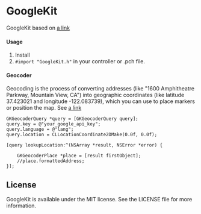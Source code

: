 # GoogleKit

GoogleKit based on [a link](https://developers.google.com/maps/ "Google Maps API") 

#### Usage

1. Install
2. `#import "GoogleKit.h"` in your controller or .pch file.

#### Geocoder

Geocoding is the process of converting addresses (like "1600 Amphitheatre Parkway, Mountain View, CA") into geographic coordinates (like latitude 37.423021 and longitude -122.083739), which you can use to place markers or position the map.
See [a link](https://developers.google.com/maps/documentation/geocoding/ "Docs") 

``` objc
GKGeocoderQuery *query = [GKGeocoderQuery query];
query.key = @"your_google_api_key";
query.language = @"lang";
query.location = CLLocationCoordinate2DMake(0.0f, 0.0f);
    
[query lookupLocation:^(NSArray *result, NSError *error) {
        
    GKGeocoderPlace *place = [result firstObject];
    //place.formattedAddress;
}];
```

## License

GoogleKit is available under the MIT license. See the LICENSE file for more information.